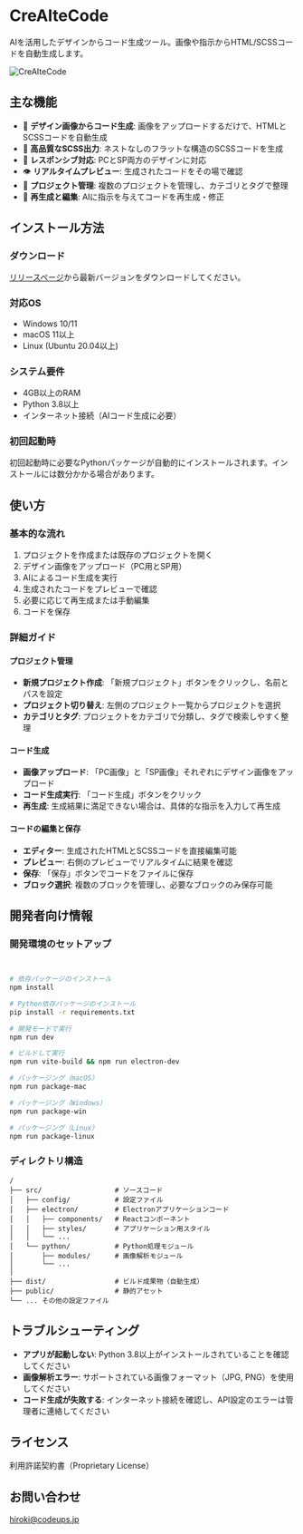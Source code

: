 # CreAIteCode

AIを活用したデザインからコード生成ツール。画像や指示からHTML/SCSSコードを自動生成します。

![CreAIteCode](public/banner.png)

## 主な機能

- 📸 **デザイン画像からコード生成**: 画像をアップロードするだけで、HTMLとSCSSコードを自動生成
- 🎨 **高品質なSCSS出力**: ネストなしのフラットな構造のSCSSコードを生成
- 📱 **レスポンシブ対応**: PCとSP両方のデザインに対応
- 👁️ **リアルタイムプレビュー**: 生成されたコードをその場で確認
- 💾 **プロジェクト管理**: 複数のプロジェクトを管理し、カテゴリとタグで整理
- 🔄 **再生成と編集**: AIに指示を与えてコードを再生成・修正

## インストール方法

### ダウンロード

[リリースページ](https://github.com/yourusername/creait-code/releases)から最新バージョンをダウンロードしてください。

### 対応OS

- Windows 10/11
- macOS 11以上
- Linux (Ubuntu 20.04以上)

### システム要件

- 4GB以上のRAM
- Python 3.8以上
- インターネット接続（AIコード生成に必要）

### 初回起動時

初回起動時に必要なPythonパッケージが自動的にインストールされます。インストールには数分かかる場合があります。

## 使い方

### 基本的な流れ

1. プロジェクトを作成または既存のプロジェクトを開く
2. デザイン画像をアップロード（PC用とSP用）
3. AIによるコード生成を実行
4. 生成されたコードをプレビューで確認
5. 必要に応じて再生成または手動編集
6. コードを保存

### 詳細ガイド

#### プロジェクト管理

- **新規プロジェクト作成**: 「新規プロジェクト」ボタンをクリックし、名前とパスを設定
- **プロジェクト切り替え**: 左側のプロジェクト一覧からプロジェクトを選択
- **カテゴリとタグ**: プロジェクトをカテゴリで分類し、タグで検索しやすく整理

#### コード生成

- **画像アップロード**: 「PC画像」と「SP画像」それぞれにデザイン画像をアップロード
- **コード生成実行**: 「コード生成」ボタンをクリック
- **再生成**: 生成結果に満足できない場合は、具体的な指示を入力して再生成

#### コードの編集と保存

- **エディター**: 生成されたHTMLとSCSSコードを直接編集可能
- **プレビュー**: 右側のプレビューでリアルタイムに結果を確認
- **保存**: 「保存」ボタンでコードをファイルに保存
- **ブロック選択**: 複数のブロックを管理し、必要なブロックのみ保存可能

## 開発者向け情報

### 開発環境のセットアップ

```bash


# 依存パッケージのインストール
npm install

# Python依存パッケージのインストール
pip install -r requirements.txt

# 開発モードで実行
npm run dev

# ビルドして実行
npm run vite-build && npm run electron-dev

# パッケージング（macOS）
npm run package-mac

# パッケージング（Windows）
npm run package-win

# パッケージング（Linux）
npm run package-linux
```

### ディレクトリ構造

```
/
├── src/                  # ソースコード
│   ├── config/           # 設定ファイル
│   ├── electron/         # Electronアプリケーションコード
│   │   ├── components/   # Reactコンポーネント
│   │   ├── styles/       # アプリケーション用スタイル
│   │   └── ...
│   └── python/           # Python処理モジュール
│       ├── modules/      # 画像解析モジュール
│       └── ...
│
├── dist/                 # ビルド成果物（自動生成）
├── public/               # 静的アセット
└── ... その他の設定ファイル
```

## トラブルシューティング

- **アプリが起動しない**: Python 3.8以上がインストールされていることを確認してください
- **画像解析エラー**: サポートされている画像フォーマット（JPG, PNG）を使用してください
- **コード生成が失敗する**: インターネット接続を確認し、API設定のエラーは管理者に連絡してください

## ライセンス
利用許諾契約書（Proprietary License）

## お問い合わせ
hiroki@codeups.jp
